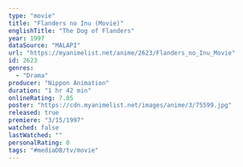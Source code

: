 ```yaml
---
type: "movie"
title: "Flanders no Inu (Movie)"
englishTitle: "The Dog of Flanders"
year: 1997
dataSource: "MALAPI"
url: "https://myanimelist.net/anime/2623/Flanders_no_Inu_Movie"
id: 2623
genres: 
  - "Drama"
producer: "Nippon Animation"
duration: "1 hr 42 min"
onlineRating: 7.85
poster: "https://cdn.myanimelist.net/images/anime/3/75599.jpg"
released: true
premiere: "3/15/1997"
watched: false
lastWatched: ""
personalRating: 0
tags: "#mediaDB/tv/movie"
---
```

